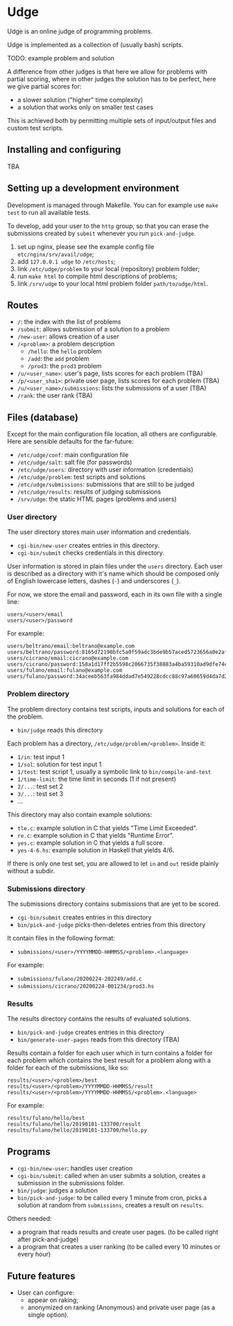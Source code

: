 Udge
====

Udge is an online judge of programming problems.

Udge is implemented as a collection of (usually bash) scripts.

TODO: example problem and solution

A difference from other judges is that here we allow for problems with partial
scoring, where in other judges the solution has to be perfect, here we give
partial scores for:

* a slower solution ("higher" time complexity)
* a solution that works only on smaller test cases

This is achieved both by permitting multiple sets of input/output files and
custom test scripts.


Installing and configuring
--------------------------

TBA


Setting up a development environment
------------------------------------

Development is managed through Makefile.  You can for example use `make test`
to run all available tests.

To develop, add your user to the `http` group, so that you can erase the
submissions created by `submit` whenever you run `pick-and-judge`.

1. set up nginx, please see the example config file `etc/nginx/srv/avail/udge`;
2. add `127.0.0.1 udge` to `/etc/hosts`;
3. link `/etc/udge/problem` to your local (repository) problem folder;
4. run `make html` to compile html descriptions of problems;
5. link `/srv/udge` to your local html problem folder `path/to/udge/html`.

Routes
------

* `/`:              the index with the list of problems
* `/submit`:        allows submission of a solution to a problem
* `/new-user`:      allows creation of a user
* `/<problem>`:     a problem description
	- `/hello`:     the `hello` problem
	- `/add`:       the `add` problem
	- `/prod3`:     the `prod3` problem
* `/u/<user_name>`: user's page, lists scores for each problem (TBA)
* `/p/<user_sha1>`: private user page, lists scores for each problem (TBA)
* `/u/<user_name>/submissions`: lists the submissions of a user    (TBA)
* `/rank`:          the user rank (TBA)


Files (database)
----------------

Except for the main configuration file location, all others are configurable.
Here are sensible defaults for the far-future:

* `/etc/udge/conf`:     main configuration file
* `/etc/udge/salt`:     salt file (for passwords)
* `/etc/udge/users`:    directory with user information (credentials)
* `/etc/udge/problem`:  test scripts and solutions
* `/etc/udge/submissions`: submissions that are still to be judged
* `/etc/udge/results`:  results of judging submissions
* `/srv/udge`:          the static HTML pages (problems and users)


### User directory

The user directory stores main user information and credentials.

* `cgi-bin/new-user` creates entries in this directory.
* `cgi-bin/submit` checks credentials in this directory.

User information is stored in plain files under the `users` directory.
Each user is described as a directory with it's name which should be composed
only of English lowercase letters, dashes (`-`) and underscores (`_`).

For now, we store the email and password,
each in its own file with a single line:

```
users/<user>/email
users/<user>/password
```

For example:

```
users/beltrano/email:beltrano@example.com
users/beltrano/password:8165d72190bfc5a0f59adc3bde9b57aced5723656a0e2af21e2a51b03199fbef
users/cicrano/email:cicrano@example.com
users/cicrano/password:158a1d17ff2b5598c2066735f38883a4ba59310ad9dfe74c1ac3f178a7808700
users/fulano/email:fulano@example.com
users/fulano/password:34aceeb563fa984ddad7e549228cdcc88c97a60659d4da7d206192da8997606c
```

### Problem directory

The problem directory contains test scripts, inputs and solutions for each of the problem.

* `bin/judge` reads this directory

Each problem has a directory, `/etc/udge/problem/<problem>`.  Inside it:

* `1/in`: test input 1
* `1/sol`: solution for test input 1
* `1/test`: test script 1, usually a symbolic link to `bin/compile-and-test`
* `1/time-limit`: the time limit in seconds (1 if not present)
* `2/...`: test set 2
* `3/...`: test set 3
* ...

This directory may also contain example solutions:

* `tle.c`: example solution in C that yields "Time Limit Exceeded".
* `re.c`: example solution in C that yields "Runtime Error".
* `yes.c`: example solution in C that yields a full score.
* `yes-4-6.hs`: example solution in Haskell that yields 4/6.

If there is only one test set, you are allowed to let `in` and `out` reside
plainly without a subdir.


### Submissions directory

The submissions directory contains submissions that are yet to be scored.

* `cgi-bin/submit` creates entries in this directory
* `bin/pick-and-judge` picks-then-deletes entries from this directory

It contain files in the following format:

* `submissions/<user>/YYYYMMDD-HHMMSS/<problem>.<language>`

For example:

* `submissions/fulano/20200224-202249/add.c`
* `submissions/cicrano/20200224-001234/prod3.hs`


### Results

The results directory contains the results of evaluated solutions.

* `bin/pick-and-judge` creates entries in this directory
* `bin/generate-user-pages` reads from this directory (TBA)

Results contain a folder for each user which in turn contains a folder for each
problem which contains the best result for a problem along with a folder for
each of the submissions, like so:

```
results/<user>/<problem>/best
results/<user>/<problem>/YYYYMMDD-HHMMSS/result
results/<user>/<problem>/YYYYMMDD-HHMMSS/<problem>.<language>
```

For example:

```
results/fulano/hello/best
results/fulano/hello/20190101-133700/result
results/fulano/hello/20190101-133700/hello.py
```


Programs
--------

* `cgi-bin/new-user`: handles user creation
* `cgi-bin/submit`: called when an user submits a solution,
					creates a submission in the submissions folder.
* `bin/judge`: judges a solution
* `bin/pick-and-judge`: to be called every 1 minute from cron,
                        picks a solution at random from `submissions`,
						creates a result on `results`.

Others needed:

* a program that reads results and create user pages.  (to be called right after pick-and-judge)
* a program that creates a user ranking  (to be called every 10 minutes or every hour)


Future features
---------------

* User can configure:
	- appear on raking;
	- anonymized on ranking (Anonymous) and private user page (as a single option).
